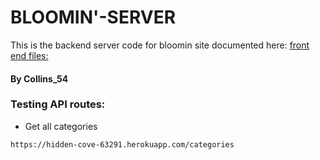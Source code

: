 # BLOOMIN'-SERVER
This is the backend server code for bloomin site documented here: [front end files:](https://github.com/Ckm54/bloomin)

#### By Collins_54

### Testing API routes:

* Get all categories
```bash
https://hidden-cove-63291.herokuapp.com/categories
```
